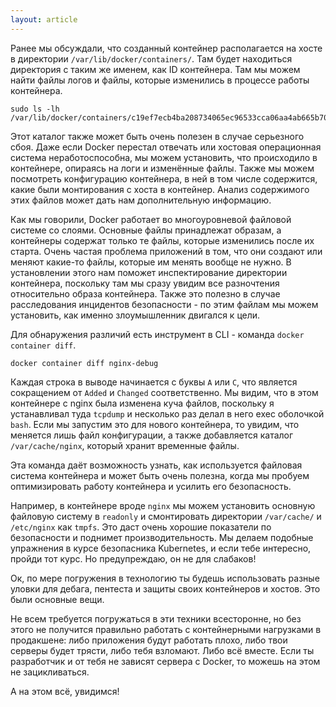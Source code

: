 ```yaml
---
layout: article
---
```


Ранее мы обсуждали, что созданный контейнер располагается на хосте в директории `/var/lib/docker/containers/`.
Там будет находиться директория с таким же именем, как ID контейнера. Там мы можем найти файлы логов и файлы, которые изменились в процессе работы контейнера.

```
sudo ls -lh /var/lib/docker/containers/c19ef7ecb4ba208734065ec96533cca06aa4ab665b70eb0da58a2b504871bcb7
```

Этот каталог также может быть очень полезен в случае серьезного сбоя. Даже если Docker перестал отвечать или хостовая операционная система неработоспособна, мы можем установить, что происходило в контейнере, опираясь на логи и изменённые файлы. Также мы можем посмотреть конфигурацию контейнера, в ней в том числе содержится, какие были монтирования с хоста в контейнер. Анализ содержимого этих файлов может дать нам дополнительную информацию.

Как мы говорили, Docker работает во многоуровневой файловой системе со слоями. Основные файлы принадлежат образам, а контейнеры содержат только те файлы, которые изменились после их старта. Очень частая проблема приложений в том, что они создают или меняют какие-то файлы, которые им менять вообще не нужно. В установлении этого нам поможет инспектирование директории контейнера, поскольку там мы сразу увидим все разночтения относительно образа контейнера. Также это полезно в случае расследования инцидентов безопасности - по этим файлам мы можем установить, как именно злоумышленник двигался к цели.

Для обнаружения различий есть инструмент в CLI - команда `docker container diff`.

```
docker container diff nginx-debug
```

Каждая строка в выводе начинается с буквы `A` или `C`, что является сокращением от `Added` и `Changed` соответственно. Мы видим, что в этом контейнере с nginx была изменена куча файлов, поскольку я устанавливал туда `tcpdump` и несколько раз делал в него exec оболочкой `bash`. Если мы запустим это для нового контейнера, то увидим, что меняется лишь файл конфигурации, а также добавляется каталог `/var/cache/nginx`, который хранит временные файлы.

Эта команда даёт возможность узнать, как используется файловая система контейнера и может быть очень полезна, когда мы пробуем оптимизировать работу контейнера и усилить его безопасность. 

Например, в контейнере вроде `nginx` мы можем установить основную файловую систему в `readonly` и смонтировать директории `/var/cache/` и `/etc/nginx` как `tmpfs`. Это даст очень хорошие показатели по безопасности и поднимет производительность. Мы делаем подобные упражнения в курсе безопасника Kubernetes, и если тебе интересно, пройди тот курс. Но предупреждаю, он не для слабаков!

Ок, по мере погружения в технологию ты будешь использовать разные уловки для дебага, пентеста и защиты своих контейнеров и хостов. Это были основные вещи. 

Не всем требуется погружаться в эти техники всесторонне, но без этого не получится правильно работать с контейнерными нагрузками в продакшене: либо приложения будут работать плохо, либо твои серверы будет трясти, либо тебя взломают. Либо всё вместе. Если ты разработчик и от тебя не зависят сервера с Docker, то можешь на этом не зацикливаться. 

А на этом всё, увидимся!
